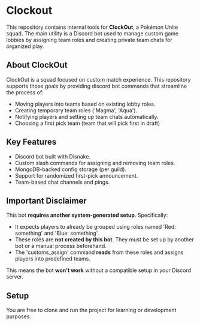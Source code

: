 # Clockout

This repository contains internal tools for **ClockOut**, a Pokémon Unite squad. The main utility is a Discord bot used to manage custom game lobbies by assigning team roles and creating private team chats for organized play.

## About ClockOut

ClockOut is a squad focused on custom match experience. This repository supports those goals by providing discord bot commands that streamline the process of:
- Moving players into teams based on existing lobby roles.
- Creating temporary team roles ('Magma', 'Aqua').
- Notifying players and setting up team chats automatically.
- Choosing a first pick team (team that will pick first in draft)

## Key Features

- Discord bot built with Disnake.
- Custom slash commands for assigning and removing team roles.
- MongoDB-backed config storage (per guild).
- Support for randomized first-pick announcement.
- Team-based chat channels and pings.

## Important Disclaimer

This bot **requires another system-generated setup**. Specifically:
- It expects players to already be grouped using roles named 'Red: something' and 'Blue: something'.
- These roles are **not created by this bot**. They must be set up by another bot or a manual process beforehand.
- The 'customs_assign' command **reads** from these roles and assigns players into predefined teams.

This means the bot **won't work** without a compatible setup in your Discord server.


## Setup

You are free to clone and run the project for learning or development purposes.
